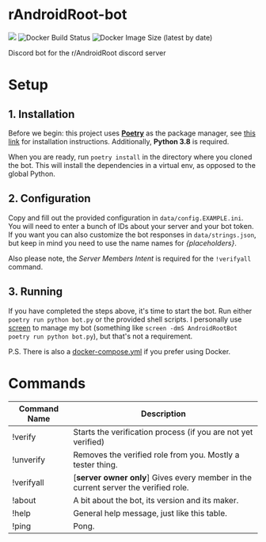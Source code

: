 # rAndroidRoot-bot
![](https://img.shields.io/badge/python-3.8%2B-blue)
![Docker Build Status](https://img.shields.io/docker/build/defaltsimon/androidrootbot)
![Docker Image Size (latest by date)](https://img.shields.io/docker/image-size/defaltsimon/androidrootbot)

Discord bot for the r/AndroidRoot discord server


# Setup
## 1. Installation
Before we begin: this project uses **[Poetry](https://python-poetry.org/)** as the package manager, see [this link](https://python-poetry.org/docs/#installation) for installation instructions.
Additionally, **Python 3.8** is required.

When you are ready, run `poetry install` in the directory where you cloned the bot. This will install the dependencies in a virtual env, as opposed to the global Python.

## 2. Configuration
Copy and fill out the provided configuration in `data/config.EXAMPLE.ini`. You will need to enter a bunch of IDs about your server and your bot token. 
If you want you can also customize the bot responses in `data/strings.json`, but keep in mind you need to use the name names for *{placeholders}*.

Also please note, the *Server Members Intent* is required for the `!verifyall` command.

## 3. Running
If you have completed the steps above, it's time to start the bot. Run either `poetry run python bot.py` or the provided shell scripts. 
I personally use [screen](https://linux.die.net/man/1/screen) to manage my bot (something like `screen -dmS AndroidRootBot poetry run python bot.py`), but that's not a requirement.

P.S. There is also a [docker-compose.yml](https://devhints.io/docker-compose) if you prefer using Docker.


# Commands

| Command Name  | Description   |
| ------------- | ------------- |
| !verify       | Starts the verification process (if you are not yet verified)  |
| !unverify     | Removes the verified role from you. Mostly a tester thing.  |
| !verifyall    | [**server owner only**] Gives every member in the current server the verified role.  |
| !about        | A bit about the bot, its version and its maker.  |
| !help         | General help message, just like this table.  |
| !ping         | Pong.  |
